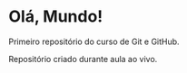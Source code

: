 # Olá, Mundo!
 Primeiro repositório do curso de Git e GitHub.

Repositório criado durante aula ao vivo.
